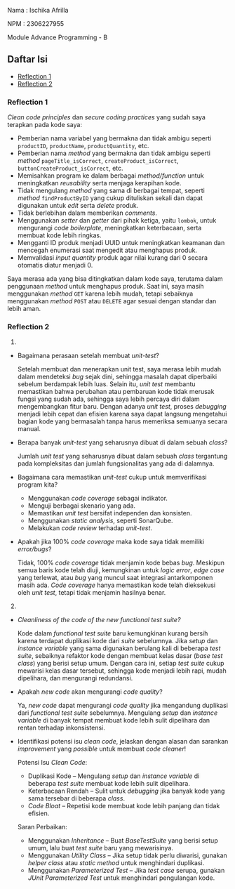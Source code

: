 Nama : Ischika Afrilla

NPM : 2306227955

Module Advance Programming - B

## Daftar Isi

- [Reflection 1](#reflection-1)
- [Reflection 2](#reflection-2)

### Reflection 1
_Clean code principles_ dan _secure coding practices_ yang sudah saya terapkan pada kode saya:
- Pemberian nama variabel yang bermakna dan tidak ambigu seperti `productID`, `productName`, `productQuantity`, etc. 
- Pemberian nama _method_ yang bermakna dan tidak ambigu seperti _method_ `pageTitle_isCorrect`, `createProduct_isCorrect`, `buttonCreateProduct_isCorrect`, etc.
- Memisahkan program ke dalam berbagai _method/function_ untuk meningkatkan _reusability_ serta menjaga kerapihan kode.
- Tidak mengulang _method_ yang sama di berbagai tempat, seperti _method_ `findProductByID` yang cukup dituliskan sekali dan dapat digunakan untuk _edit_ serta _delete_ produk.
- Tidak berlebihan dalam memberikan _comments_.
- Menggunakan _setter_ dan _getter_ dari pihak ketiga, yaitu `lombok`, untuk mengurangi _code boilerplate_, meningkatkan keterbacaan, serta membuat kode lebih ringkas.
- Mengganti ID produk menjadi UUID untuk meningkatkan keamanan dan mencegah enumerasi saat mengedit atau menghapus produk.
- Memvalidasi _input_ _quantity_ produk agar nilai kurang dari 0 secara otomatis diatur menjadi 0.

Saya merasa ada yang bisa ditingkatkan dalam kode saya, terutama dalam penggunaan _method_ untuk menghapus produk. Saat ini, saya masih menggunakan _method_ `GET` karena lebih mudah, tetapi sebaiknya menggunakan _method_ `POST` atau `DELETE` agar sesuai dengan standar dan lebih aman.

### Reflection 2
1.
- Bagaimana perasaan setelah membuat _unit-test_?

  Setelah membuat dan menerapkan unit test, saya merasa lebih mudah dalam mendeteksi _bug_ sejak dini, sehingga masalah dapat diperbaiki sebelum berdampak lebih luas. Selain itu, _unit test_ membantu memastikan bahwa perubahan atau pembaruan kode tidak merusak fungsi yang sudah ada, sehingga saya lebih percaya diri dalam mengembangkan fitur baru. Dengan adanya _unit test_, proses _debugging_ menjadi lebih cepat dan efisien karena saya dapat langsung mengetahui bagian kode yang bermasalah tanpa harus memeriksa semuanya secara manual.


- Berapa banyak _unit-test_ yang seharusnya dibuat di dalam sebuah _class_?

  Jumlah _unit test_ yang seharusnya dibuat dalam sebuah _class_ tergantung pada kompleksitas dan jumlah fungsionalitas yang ada di dalamnya.


- Bagaimana cara memastikan _unit-test_ cukup untuk memverifikasi program kita?
    - Menggunakan _code coverage_ sebagai indikator.
    - Menguji berbagai skenario yang ada.
    - Memastikan _unit test_ bersifat independen dan konsisten.
    - Menggunakan _static analysis_, seperti SonarQube.
    - Melakukan _code review_ terhadap _unit-test_.


- Apakah jika 100% _code coverage_ maka kode saya tidak memiliki _error/bugs_?

  Tidak, 100% _code coverage_ tidak menjamin kode bebas _bug_. Meskipun semua baris kode telah diuji, kemungkinan untuk _logic error_, _edge case_ yang terlewat, atau _bug_ yang muncul saat integrasi antarkomponen masih ada. _Code coverage_ hanya memastikan kode telah dieksekusi oleh _unit test_, tetapi tidak menjamin hasilnya benar.

2.
- _Cleanliness of the code of the new functional test suite?_

  Kode dalam _functional test suite_ baru kemungkinan kurang bersih karena terdapat duplikasi kode dari _suite_ sebelumnya. Jika _setup_ dan _instance variable_ yang sama digunakan berulang kali di beberapa _test suite_, sebaiknya refaktor kode dengan membuat kelas dasar (_base test class_) yang berisi setup umum. Dengan cara ini, setiap _test suite_ cukup mewarisi kelas dasar tersebut, sehingga kode menjadi lebih rapi, mudah dipelihara, dan mengurangi redundansi.


- Apakah _new code_ akan mengurangi _code quality_?

  Ya, _new code_ dapat mengurangi _code quality_ jika mengandung duplikasi dari _functional test suite_ sebelumnya. Mengulang _setup_ dan _instance variable_ di banyak tempat membuat kode lebih sulit dipelihara dan rentan terhadap inkonsistensi.


- Identifikasi potensi isu _clean code_, jelaskan dengan alasan dan sarankan _improvement_ yang _possible_ untuk membuat _code cleaner_!

  Potensi Isu _Clean Code_:
    - Duplikasi Kode – Mengulang _setup_ dan _instance variable_ di beberapa _test suite_ membuat kode lebih sulit dipelihara.
    - Keterbacaan Rendah – Sulit untuk _debugging_ jika banyak kode yang sama tersebar di beberapa _class_.
    - _Code Bloat_ – Repetisi kode membuat kode lebih panjang dan tidak efisien.
  
  Saran Perbaikan:
    - Menggunakan _Inheritance_ – Buat _BaseTestSuite_ yang berisi setup umum, lalu buat _test suite_ baru yang mewarisinya.
    - Menggunakan _Utility Class_ – Jika setup tidak perlu diwarisi, gunakan _helper class_ atau _static method_ untuk menghindari duplikasi.
    - Menggunakan _Parameterized Test_ – Jika _test case_ serupa, gunakan _JUnit Parameterized Test_ untuk menghindari pengulangan kode.

